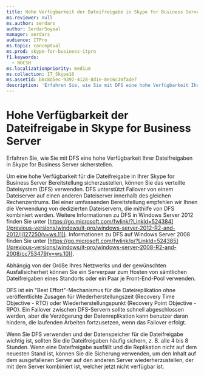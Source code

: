```yaml
---
title: Hohe Verfügbarkeit der Dateifreigabe in Skype for Business Server
ms.reviewer: null
ms.author: serdars
author: SerdarSoysal
manager: serdars
audience: ITPro
ms.topic: conceptual
ms.prod: skype-for-business-itpro
f1.keywords:
  - NOCSH
ms.localizationpriority: medium
ms.collection: IT_Skype16
ms.assetid: b8c8d5ec-9397-4128-8d1e-8ec6c30fade7
description: 'Erfahren Sie, wie Sie mit DFS eine hohe Verfügbarkeit Ihrer Dateifreigaben in Skype for Business Server sicherstellen.'
---
```


# <a name="file-sharing-high-availability-in-skype-for-business-server"></a>Hohe Verfügbarkeit der Dateifreigabe in Skype for Business Server
 
Erfahren Sie, wie Sie mit DFS eine hohe Verfügbarkeit Ihrer Dateifreigaben in Skype for Business Server sicherstellen.
  
Um eine hohe Verfügbarkeit für die Dateifreigabe in Ihrer Skype for Business Server Bereitstellung sicherzustellen, können Sie das verteilte Dateisystem (DFS) verwenden. DFS unterstützt Failover von einem Dateiserver auf einen anderen Dateiserver innerhalb des gleichen Rechenzentrums. Bei einer umfassenden Bereitstellung empfehlen wir Ihnen die Verwendung von dedizierten Dateiservern, die mithilfe von DFS kombiniert werden. Weitere Informationen zu DFS in Windows Server 2012 finden Sie unter [https://go.microsoft.com/fwlink/?LinkId=524384](/previous-versions/windows/it-pro/windows-server-2012-R2-and-2012/jj127250(v=ws.11)). Informationen zu DFS auf Windows Server 2008 finden Sie unter [https://go.microsoft.com/fwlink/p/?LinkId=524385](/previous-versions/windows/it-pro/windows-server-2008-R2-and-2008/cc753479(v=ws.10)).
  
Abhängig von der Größe Ihres Netzwerks und der gewünschten Ausfallsicherheit können Sie ein Serverpaar zum Hosten von sämtlichen Dateifreigaben eines Standorts oder ein Paar je Front-End-Pool verwenden.
  
DFS ist ein "Best Effort"-Mechanismus für die Dateireplikation ohne veröffentlichte Zusagen für Wiederherstellungszeit (Recovery Time Objective - RTO) oder Wiederherstellungspunkt (Recovery Point Objective - RPO). Ein Failover zwischen DFS-Servern sollte schnell abgeschlossen werden, aber die Verzögerung der Datenreplikation kann benutzer daran hindern, die laufenden Arbeiten fortzusetzen, wenn das Failover erfolgt.
  
Wenn Sie DFS verwenden und der Datenspeicher für die Dateifreigabe wichtig ist, sollten Sie die Dateifreigaben häufig sichern, z. B. alle 4 bis 8 Stunden. Wenn eine Dateifreigabe ausfällt und die Replikation nicht auf dem neuesten Stand ist, können Sie die Sicherung verwenden, um den Inhalt auf dem ausgefallenen Server auf den anderen Server wiederherzustellen, der mit dem Server kombiniert ist, welcher jetzt nicht verfügbar ist.
